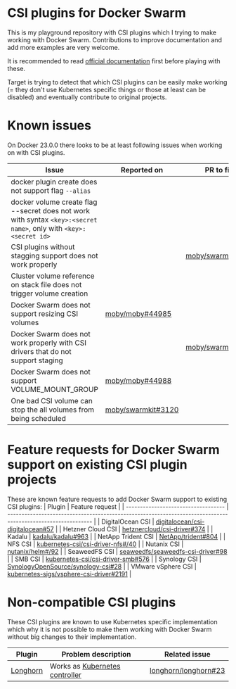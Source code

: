 # CSI plugins for Docker Swarm
This is my playground repository with CSI plugins which I trying to make working with Docker Swarm. Contributions to improve documentation and add more examples are very welcome.

It is recommended to read [official documentation](https://github.com/moby/moby/blob/master/docs/cluster_volumes.md) first before playing with these.

Target is trying to detect that which CSI plugins can be easily make working (= they don't use Kubernetes specific things or those at least can be disabled) and eventually contribute to original projects.

# Known issues
On Docker 23.0.0 there looks to be at least following issues when working on with CSI plugins.

| Issue                                                                                                             | Reported on         | PR to fix it |
| ----------------------------------------------------------------------------------------------------------------- | ------------------- | ------------ |
| docker plugin create does not support flag `--alias`                                                              |                     |              |
| docker volume create flag --secret does not work with syntax `<key>:<secret name>`, only with `<key>:<secret id>` |                     |              |
| CSI plugins without stagging support does not work properly                                                       |                     | [moby/swarmkit#3116](https://github.com/moby/swarmkit/pull/3116) |
| Cluster volume reference on stack file does not trigger volume creation                                           |                     |              |
| Docker Swarm does not support resizing CSI volumes                                                                | [moby/moby#44985](https://github.com/moby/moby/issues/44985) |
| Docker Swarm does not work properly with CSI drivers that do not support staging                              |                    | [moby/swarmkit/3116](https://github.com/moby/swarmkit/pull/3116) |
| Docker Swarm does not support VOLUME_MOUNT_GROUP                                                                  | [moby/moby#44988](https://github.com/moby/moby/issues/44988)                 |               |
| One bad CSI volume can stop the all volumes from being scheduled                                                                                                               | [moby/swarmkit#3120](https://github.com/moby/swarmkit/issues/3120) |                |

# Feature requests for Docker Swarm support on existing CSI plugin projects
These are known feature requests to add Docker Swarm support to existing CSI plugins:
| Plugin                              | Feature request                                                                                              |
| ----------------------------------- | ------------------------------------------------------------------------------------------------------------ |
| DigitalOcean CSI                    | [digitalocean/csi-digitalocean#57](https://github.com/digitalocean/csi-digitalocean/issues/57)               |
| Hetzner Cloud CSI                   | [hetznercloud/csi-driver#374](https://github.com/hetznercloud/csi-driver/issues/374)                         |
| Kadalu                              | [kadalu/kadalu#963](https://github.com/kadalu/kadalu/issues/963)                                             |
| NetApp Trident CSI                  | [NetApp/trident#804](https://github.com/NetApp/trident/issues/804)                                           |
| NFS CSI                             | [kubernetes-csi/csi-driver-nfs#/40](https://github.com/kubernetes-csi/csi-driver-nfs/issues/408)             |
| Nutanix CSI                         | [nutanix/helm#/92](https://github.com/nutanix/helm/issues/92)                                                |
| SeaweedFS CSI                       | [seaweedfs/seaweedfs-csi-driver#98](https://github.com/seaweedfs/seaweedfs-csi-driver/issues/98)             |
| SMB CSI                             | [kubernetes-csi/csi-driver-smb#576](https://github.com/kubernetes-csi/csi-driver-smb/issues/576)             |
| Synology CSI                        | [SynologyOpenSource/synology-csi#28](https://github.com/SynologyOpenSource/synology-csi/issues/28)           |
| VMware vSphere CSI                  | [kubernetes-sigs/vsphere-csi-driver#2191](https://github.com/kubernetes-sigs/vsphere-csi-driver/issues/2191) |

# Non-compatible CSI plugins
These CSI plugins are known to use Kubernetes specific implementation which why it is not possible to make them working with Docker Swarm without big changes to their implementation.

| Plugin                              | Problem description                                                                                | Related issue |
| ----------------------------------- | -------------------------------------------------------------------------------------------------- | ------------- |
| [Longhorn](https://longhorn.io)     | Works as [Kubernetes controller](https://kubernetes.io/docs/concepts/architecture/controller/)     | [longhorn/longhorn#23](https://github.com/longhorn/longhorn/issues/23) |
